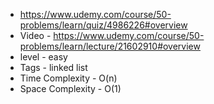 * https://www.udemy.com/course/50-problems/learn/quiz/4986226#overview
* Video - https://www.udemy.com/course/50-problems/learn/lecture/21602910#overview
* level - easy
* Tags - linked list
* Time Complexity - O(n)
* Space Complexity - O(1)
